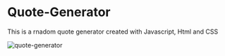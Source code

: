# Quote-Generator

This is a rnadom quote generator created with Javascript, Html and CSS

![quote-generator](https://user-images.githubusercontent.com/130646112/232694796-9ea76562-490f-47e9-984b-22a1a65431b8.png)
